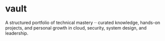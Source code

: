 # vault
A structured portfolio of technical mastery ·· curated knowledge, hands-on projects, and personal growth in cloud, security, system design, and leadership.
